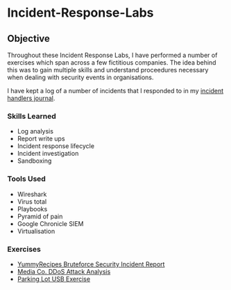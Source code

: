 # Incident-Response-Labs

## Objective

Throughout these Incident Response Labs, I have performed a number of exercises which span across a few fictitious companies. The idea behind this was to gain multiple skills and understand proceedures necessary when dealing with security events in organisations.

I have kept a log of a number of incidents that I responded to in my <a href="https://github.com/JustA-Byte/Incident-Response-Labs/blob/main/Incident%20Handlers%20Journal.md"> incident handlers journal</a>.

### Skills Learned

- Log analysis
- Report write ups
- Incident response lifecycle
- Incident investigation
- Sandboxing

### Tools Used

- Wireshark
- Virus total
- Playbooks
- Pyramid of pain
- Google Chronicle SIEM
- Virtualisation

### Exercises
- <a href="https://github.com/JustA-Byte/Incident-Response-Labs/blob/main/YummyRecipes%20Bruteforce%20Security%20Incident%20Report.md"> YummyRecipes Bruteforce Security Incident Report </a>
- <a href="https://github.com/JustA-Byte/Incident-Response-Labs/blob/main/Media%20Co.%20DDoS%20Attack%20Analysis.md"> Media Co. DDoS Attack Analysis </a>
- <a href="https://github.com/JustA-Byte/Incident-Response-Labs/blob/main/Parking%20Lot%20USB%20Exercise.md"> Parking Lot USB Exercise </a>

